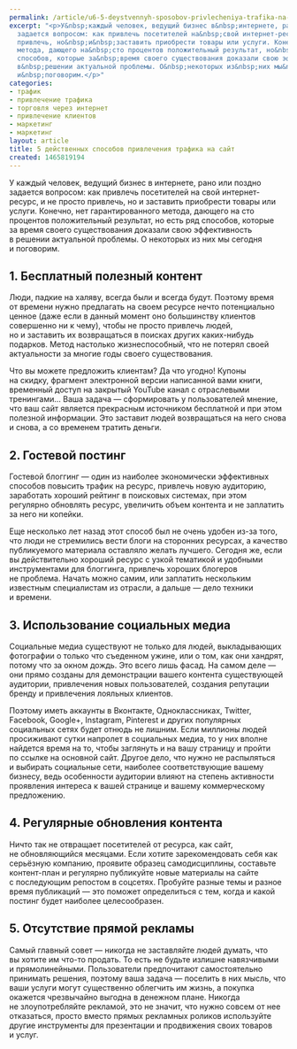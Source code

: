 ```yaml
---
permalink: /article/u6-5-deystvennyh-sposobov-privlecheniya-trafika-na-sayt
excerpt: "<p>У&nbsp;каждый человек, ведущий бизнес в&nbsp;интернете, рано или поздно
  задается вопросом: как привлечь посетителей на&nbsp;свой интернет-ресурс, и&nbsp;не&nbsp;просто
  привлечь, но&nbsp;и&nbsp;заставить приобрести товары или услуги. Конечно, нет гарантированного
  метода, дающего на&nbsp;сто процентов положительный результат, но&nbsp;есть ряд
  способов, которые за&nbsp;время своего существования доказали свою эффективность
  в&nbsp;решении актуальной проблемы. О&nbsp;некоторых из&nbsp;них мы&nbsp;сегодня
  и&nbsp;поговорим.</p>"
categories:
- трафик
- привлечение трафика
- торговля через интернет
- привлечение клиентов
- маркетинг
- маркетинг
layout: article
title: 5 действенных способов привлечения трафика на сайт
created: 1465819194
---
```

У каждый человек, ведущий бизнес в интернете, рано или поздно задается вопросом: как привлечь посетителей на свой интернет-ресурс, и не просто привлечь, но и заставить приобрести товары или услуги. Конечно, нет гарантированного метода, дающего на сто процентов положительный результат, но есть ряд способов, которые за время своего существования доказали свою эффективность в решении актуальной проблемы. О некоторых из них мы сегодня и поговорим.

## 1. Бесплатный полезный контент ##

Люди, падкие на халяву, всегда были и всегда будут. Поэтому время от времени нужно предлагать на своем ресурсе нечто потенциально ценное (даже если в данный момент оно большинству клиентов совершенно ни к чему), чтобы не просто привлечь людей, но и заставить их возвращаться в поисках других каких-нибудь подарков. Метод настолько жизнеспособный, что не потерял своей актуальности за многие годы своего существования.

Что вы можете предложить клиентам? Да что угодно! Купоны на скидку, фрагмент электронной версии написанной вами книги, временный доступ на закрытый YouTube канал с отраслевыми тренингами... Ваша задача — сформировать у пользователей мнение, что ваш сайт является прекрасным источником бесплатной и при этом полезной информации. Это заставит людей возвращаться на него снова и снова, а со временем тратить деньги.

## 2. Гостевой постинг ##

Гостевой блоггинг — один из наиболее экономически эффективных способов повысить трафик на ресурс, привлечь новую аудиторию, заработать хороший рейтинг в поисковых системах, при этом регулярно обновлять ресурс, увеличить объем контента и не заплатить за него ни копейки.

Еще несколько лет назад этот способ был не очень удобен из-за того, что люди не стремились вести блоги на сторонних ресурсах, а качество публикуемого материала оставляло желать лучшего. Сегодня же, если вы действительно хороший ресурс с узкой тематикой и удобными инструментами для блоггинга, привлечь хороших блогеров не проблема. Начать можно самим, или заплатить нескольким известным специалистам из отрасли, а дальше — дело техники и времени.

## 3. Использование социальных медиа ##

Социальные медиа существуют не только для людей, выкладывающих фотографии о только что съеденном ужине, или о том, как они хандрят, потому что за окном дождь. Это всего лишь фасад. На самом деле — они прямо созданы для демонстрации вашего контента существующей аудитории, привлечения новых пользователей, создания репутации бренду и привлечения лояльных клиентов.

Поэтому иметь аккаунты в Вконтакте, Одноклассниках, Twitter, Facebook, Google+, Instagram, Pinterest и других популярных социальных сетях будет отнюдь не лишним. Если миллионы людей просиживают сутки напролет в социальных медиа, то у них вполне найдется время на то, чтобы заглянуть и на вашу страницу и пройти по ссылке на основной сайт. Другое дело, что нужно не распыляться и выбирать социальные сети, наиболее соответствующие вашему бизнесу, ведь особенности аудитории влияют на степень активности проявления интереса к вашей странице и вашему коммерческому предложению.

## 4. Регулярные обновления контента ##

Ничто так не отвращает посетителей от ресурса, как сайт, не обновляющийся месяцами. Если хотите зарекомендовать себя как серьёзную компанию, проявите образец самодисциплины, составьте контент-план и регулярно публикуйте новые материалы на сайте с последующим репостом в соцсетях. Пробуйте разные темы и разное время публикаций — это поможет определиться с тем, когда и какой постинг будет наиболее целесообразен.

## 5. Отсутствие прямой рекламы ##

Самый главный совет — никогда не заставляйте людей думать, что вы хотите им что-то продать. То есть не будьте излишне навязчивыми и прямолинейными. Пользователи предпочитают самостоятельно принимать решения, поэтому ваша задача — поселить в них мысль, что ваши услуги могут существенно облегчить им жизнь, а покупка окажется чрезвычайно выгодна в денежном плане. Никогда не злоупотребляйте рекламой, это не значит, что нужно совсем от нее отказаться, просто вместо прямых рекламных роликов используйте другие инструменты для презентации и продвижения своих товаров и услуг.
